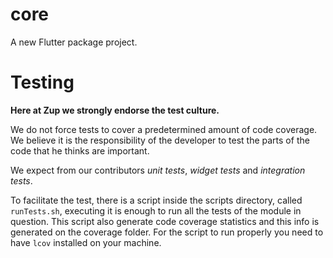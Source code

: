 # core

A new Flutter package project.

# Testing

**Here at Zup we strongly endorse the test culture.** 

We do not force tests to cover a predetermined amount of code coverage. We believe it is the responsibility of the developer to test the parts of the code that he thinks are important.

We expect from our contributors *unit tests*, *widget tests* and *integration tests*. 

To facilitate the test, there is a script inside the scripts directory, called `runTests.sh`, executing it is enough to run all the tests of the module in question. This script also generate code coverage statistics and this info is generated on the coverage folder. For the script to run properly you need to have `lcov` installed on your machine.
